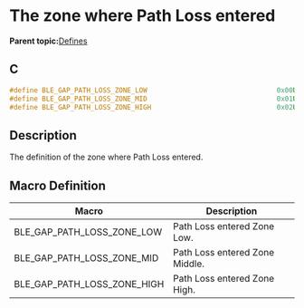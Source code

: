 # The zone where Path Loss entered

**Parent topic:**[Defines](GUID-9781CD29-3C4B-41EE-8F98-355D2AA99482.md)

## C

```c
#define BLE_GAP_PATH_LOSS_ZONE_LOW                                0x00U
#define BLE_GAP_PATH_LOSS_ZONE_MID                                0x01U
#define BLE_GAP_PATH_LOSS_ZONE_HIGH                               0x02U
```

## Description

The definition of the zone where Path Loss entered.

## Macro Definition

|Macro|Description|
|-----|-----------|
|BLE\_GAP\_PATH\_LOSS\_ZONE\_LOW|Path Loss entered Zone Low.|
|BLE\_GAP\_PATH\_LOSS\_ZONE\_MID|Path Loss entered Zone Middle.|
|BLE\_GAP\_PATH\_LOSS\_ZONE\_HIGH|Path Loss entered Zone High.|

